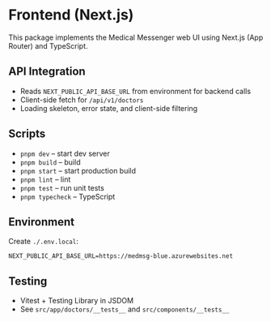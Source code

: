 # Frontend (Next.js)

This package implements the Medical Messenger web UI using Next.js (App Router) and TypeScript.

## API Integration

- Reads `NEXT_PUBLIC_API_BASE_URL` from environment for backend calls
- Client-side fetch for `/api/v1/doctors`
- Loading skeleton, error state, and client-side filtering

## Scripts

- `pnpm dev` – start dev server
- `pnpm build` – build
- `pnpm start` – start production build
- `pnpm lint` – lint
- `pnpm test` – run unit tests
- `pnpm typecheck` – TypeScript

## Environment

Create `./.env.local`:

```
NEXT_PUBLIC_API_BASE_URL=https://medmsg-blue.azurewebsites.net
```

## Testing

- Vitest + Testing Library in JSDOM
- See `src/app/doctors/__tests__` and `src/components/__tests__`
